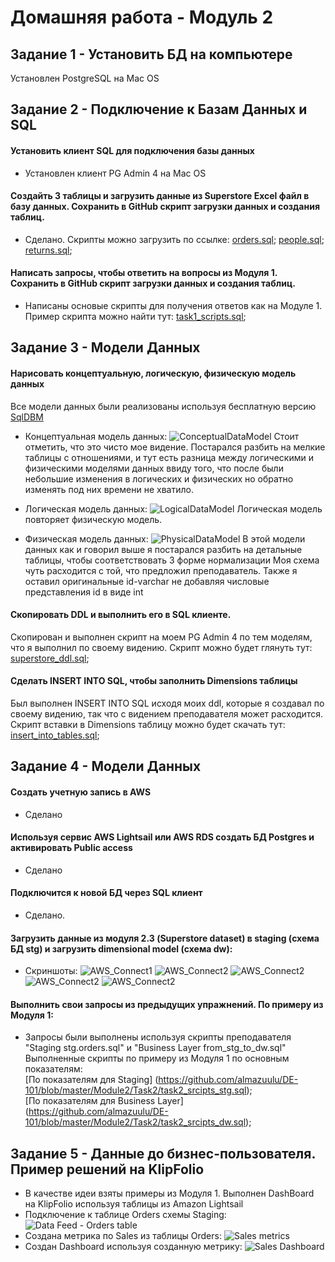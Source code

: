 # Домашняя работа - Модуль 2

## Задание 1 - Установить БД на компьютере
Установлен PostgreSQL на Mac OS

## Задание 2 - Подключение к Базам Данных и SQL
#### Установить клиент SQL для подключения базы данных
- Установлен клиент PG Admin 4 на Mac OS
####  Создайть 3 таблицы и загрузить данные из Superstore Excel файл в базу данных. Сохранить в GitHub скрипт загрузки данных и создания таблиц.
- Сделано. Скрипты можно загрузить по ссылке:
    [orders.sql](https://github.com/almazuulu/DE-101/blob/master/Module2/Task1/orders.sql); 
    [people.sql](https://github.com/almazuulu/DE-101/blob/master/Module2/Task1/people.sql); 
    [returns.sql](https://github.com/almazuulu/DE-101/blob/master/Module2/Task1/returns.sql);

#### Написать запросы, чтобы ответить на вопросы из Модуля 1. Сохранить в GitHub скрипт загрузки данных и создания таблиц.
- Написаны основые скрипты для получения ответов как на Модуле 1. Пример скрипта можно найти тут: [task1_scripts.sql](https://github.com/almazuulu/DE-101/blob/master/Module2/Task1/task1_scripts.sql); 


## Задание 3 - Модели Данных
#### Нарисовать концептуальную, логическую, физическую модель данных
Все модели данных были реализованы используя бесплатную версию [SqlDBM](https://sqldbm.com/Home/)

- Концептуальная модель данных: 
![ConceptualDataModel](https://github.com/almazuulu/DE-101/blob/master/Module2/Task2/Screenshots/conceptual_model_superstore.png)
Стоит отметить, что это чисто мое видение. Постарался разбить на мелкие таблицы с отношениями, и тут есть разница между 
логическими и физическими моделями данных ввиду того, что после были небольшие изменения в логических и физических но
обратно изменять под них времени не хватило.

- Логическая модель данных:
![LogicalDataModel](https://github.com/almazuulu/DE-101/blob/master/Module2/Task2/Screenshots/logical_model_superstore.png)
Логическая модель повторяет физическую модель.

- Физическая модель данных:
![PhysicalDataModel](https://github.com/almazuulu/DE-101/blob/master/Module2/Task2/Screenshots/physical_model_superstore.png)
В этой модели данных как и говорил выше я постарался разбить на детальные таблицы, чтобы соответствовать 3 форме нормализации
Моя схема чуть расходится с той, что предложил преподаватель. Также я оставил оригинальные id-varchar не добавляя числовые 
представления id в виде int

#### Скопировать DDL и выполнить его в SQL клиенте.
Скопирован и выполнен скрипт на моем PG Admin 4 по тем моделям, что я выполнил по своему видению.
Скрипт можно будет глянуть тут: [superstore_ddl.sql](https://github.com/almazuulu/DE-101/blob/master/Module2/Task2/superstore_ddl.sql); 

#### Cделать INSERT INTO SQL, чтобы заполнить Dimensions таблицы
Был выполнен INSERT INTO SQL исходя моих ddl, которые я создавал по своему видению, так что с видением преподавателя может расходится.
Скрипт вставки в Dimensions таблицу можно будет скачать тут: [insert_into_tables.sql](https://github.com/almazuulu/DE-101/blob/master/Module2/Task2/insert_into_tables.sql); 

## Задание 4 - Модели Данных
#### Cоздать учетную запись в AWS 
- Сделано

#### Используя сервис AWS Lightsail или AWS RDS создать БД Postgres и активировать Public access
- Сделано
#### Подключится к новой БД через SQL клиент
- Сделано.
#### Загрузить данные из модуля 2.3 (Superstore dataset) в staging (схема БД stg) и загрузить dimensional model (схема dw):
- Скриншоты:
![AWS_Connect1](https://github.com/almazuulu/DE-101/blob/master/Module2/Task2/Screenshots/lightsail_db1.png)
![AWS_Connect2](https://github.com/almazuulu/DE-101/blob/master/Module2/Task2/Screenshots/lightsail_db2.png)
![AWS_Connect2](https://github.com/almazuulu/DE-101/blob/master/Module2/Task2/Screenshots/lightsail_db3.png)
![AWS_Connect2](https://github.com/almazuulu/DE-101/blob/master/Module2/Task2/Screenshots/lightsail_db4.png)
![AWS_Connect2](https://github.com/almazuulu/DE-101/blob/master/Module2/Task2/Screenshots/lightsail_db5.png)

#### Выполнить свои запросы из предыдущих упражнений. По примеру из Модуля 1:
- Запросы были выполнены используя скрипты преподавателя "Staging stg.orders.sql" и "Business Layer from_stg_to_dw.sql"
Выполненные скрипты по примеру из Модуля 1 по основным показателям:  
[По показателям для Staging] (https://github.com/almazuulu/DE-101/blob/master/Module2/Task2/task2_srcipts_stg.sql);  
[По показателям для Business Layer] (https://github.com/almazuulu/DE-101/blob/master/Module2/Task2/task2_srcipts_dw.sql);

## Задание 5 - Данные до бизнес-пользователя. Пример решений на KlipFolio
- В качестве идеи взяты примеры из Модуля 1. Выполнен DashBoard на KlipFolio используя таблицы из Amazon Lightsail
- Подключение к таблице Orders схемы Staging:
![Data Feed - Orders table](https://github.com/almazuulu/DE-101/blob/master/Module2/Task2/Screenshots/klipfolio_orders_stg_feed.png)
- Создана метрика по Sales из таблицы Orders:
![Sales metrics](https://github.com/almazuulu/DE-101/blob/master/Module2/Task2/Screenshots/klipfolio_sales_metrics.png)
- Создан Dashboard используя созданную метрику:
![Sales Dashboard](https://github.com/almazuulu/DE-101/blob/master/Module2/Task2/Screenshots/klipfolio_sales_dashboard.png)


















